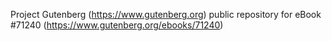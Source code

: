 Project Gutenberg (https://www.gutenberg.org) public repository for
eBook #71240 (https://www.gutenberg.org/ebooks/71240)
